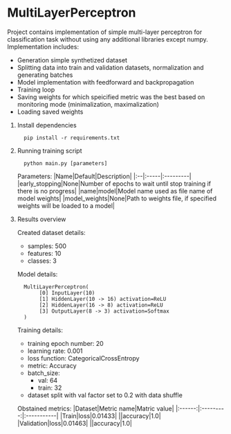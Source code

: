 # MultiLayerPerceptron

Project contains implementation of simple multi-layer perceptron for classification task without using any additional libraries except numpy.
Implementation includes:
  - Generation simple synthetized dataset
  - Splitting data into train and validation datasets, normalization and generating batches
  - Model implementation with feedforward and backpropagation
  - Training loop
  - Saving weights for which speicified metric was the best based on monitoring mode (minimalization, maximalization)
  - Loading saved weights

1. Install dependencies
   ```
     pip install -r requirements.txt
   ```
3. Running training script
   ```
     python main.py [parameters]
   ```
   Parameters:
   |Name|Default|Description|
   |:--|:-----|:---------|
   |early_stopping|None|Number of epochs to wait until stop training if there is no progress|
   |name|model|Model name used as file name of model weights|
   |model_weights|None|Path to weights file, if specified weights will be loaded to a model|

5. Results overview

   Created dataset details:
   - samples: 500
   - features: 10
   - classes: 3

   Model details:
   ```
     MultiLayerPerceptron(
	      [0] InputLayer(10)
	      [1] HiddenLayer(10 -> 16) activation=ReLU
	      [2] HiddenLayer(16 -> 8) activation=ReLU
	      [3] OutputLayer(8 -> 3) activation=Softmax
     )

   ```

   Training details:
   - training epoch number: 20
   - learning rate: 0.001
   - loss function: CategoricalCrossEntropy
   - metric: Accuracy
   - batch_size:
     - val: 64
     - train: 32
   - dataset split with val factor set to 0.2 with data shuffle

   Obstained metrics:
   |Dataset|Metric name|Matric value|
   |:------:|:---------:|:-----------|
   |Train|loss|0.01433|
   ||accuracy|1.0|
   |Validation|loss|0.01463|
   ||accuracy|1.0|
   
